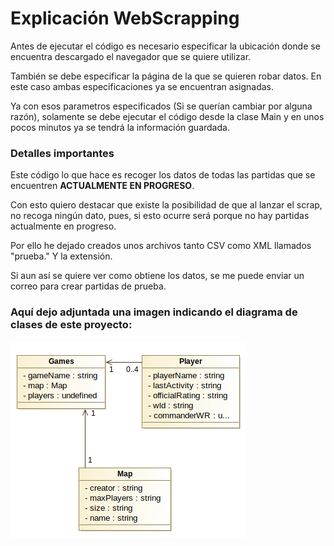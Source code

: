 # Explicación WebScrapping

Antes de ejecutar el código es necesario especificar la ubicación donde se encuentra descargado el navegador que se quiere utilizar.

También se debe especificar la página de la que se quieren robar datos. En este caso ambas especificaciones ya se encuentran asignadas.

Ya con esos parametros especificados (Si se querían cambiar por alguna razón), solamente se debe ejecutar el código desde la clase Main y en unos pocos minutos ya se tendrá la información guardada.

### Detalles importantes

Este código lo que hace es recoger los datos de todas las partidas que se encuentren **ACTUALMENTE EN PROGRESO**.

Con esto quiero destacar que existe la posibilidad de que al lanzar el scrap, no recoga ningún dato, pues, si esto ocurre será porque no hay partidas actualmente en progreso.

Por ello he dejado creados unos archivos tanto CSV como XML llamados "prueba." Y la extensión.

Si aun así se quiere ver como obtiene los datos, se me puede enviar un correo para crear partidas de prueba.

### **Aquí dejo adjuntada una imagen indicando el diagrama de clases de este proyecto:**

![](DIAGRAM.png) 